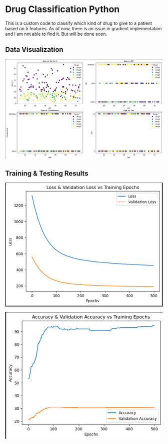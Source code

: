 # Drug Classification Python

This is a custom code to classify which kind of drug to give to a patient based on 5 features. As of now, there is an issue in gradient implementation and I am not able to find it. But will be done soon.

## Data Visualization

![Alt text](Visualization.png)

## Training & Testing Results

![Alt text](Loss.png)

![Alt text](Accuracy.png)
